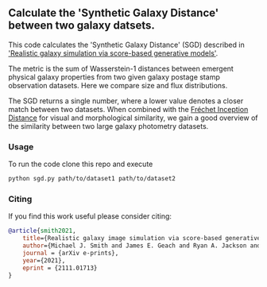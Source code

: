 ## Calculate the 'Synthetic Galaxy Distance' between two galaxy datsets.

This code calculates the 'Synthetic Galaxy Distance' (SGD) described in
<a href="https://arxiv.org/abs/2111.01713">'Realistic galaxy simulation via score-based generative models'</a>.

The metric is the sum of Wasserstein-1 distances between emergent physical
galaxy properties from two given galaxy postage stamp observation datasets.
Here we compare size and flux distributions.

The SGD returns a single number, where a lower value denotes a closer
match between two datasets. When combined with the [Fréchet Inception
Distance](https://github.com/mseitzer/pytorch-fid) for visual and
morphological similarity, we gain a good overview of the similarity
between two large galaxy photometry datasets.

### Usage

To run the code clone this repo and execute

```bash
python sgd.py path/to/dataset1 path/to/dataset2 
```

### Citing

If you find this work useful please consider citing:

```bibtex
@article{smith2021,
    title={Realistic galaxy image simulation via score-based generative models},
    author={Michael J. Smith and James E. Geach and Ryan A. Jackson and Nikhil Arora and Connor Stone and St{\'{e}}ephane Courteau},
    journal = {arXiv e-prints},
    year={2021},
    eprint = {2111.01713}
}
```
